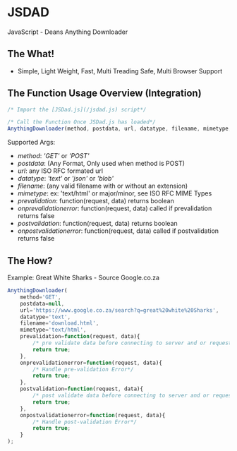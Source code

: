# JSDAD
JavaScript - Deans Anything Downloader

## The What!
 - Simple, Light Weight, Fast, Multi Treading Safe, Multi Browser Support

## The Function Usage Overview (Integration)
```javascript
/* Import the [JSDad.js](/jsdad.js) script*/

/* Call the Function Once JSDad.js has loaded*/
AnythingDownloader(method, postdata, url, datatype, filename, mimetype, prevalidation, onprevalidationerror, postvalidation,  onpostvalidationerror);
```

Supported Args:
- *method*: _'GET'_ or _'POST'_
- *postdata*: (Any Format, Only used when method is POST)
- *url*: any ISO RFC formated url
- *datatype*: _'text'_ or _'json'_ or _'blob'_
- *filename*: (any valid filename with or without an extension)
- *mimetype*: ex: 'text/html' or major/minor, see ISO RFC MIME Types
- *prevalidation*: function(request, data) returns boolean
- *onprevalidationerror*: function(request, data) called if prevalidation returns false
- *postvalidation*: function(request, data) returns boolean
- *onpostvalidationerror*: function(request, data) called if postvalidation returns false


## The How?
Example: Great White Sharks - Source Google.co.za
```javascript
AnythingDownloader(
    method='GET', 
    postdata=null,
    url='https://www.google.co.za/search?q=great%20white%20Sharks',
    datatype='text',
    filename='download.html',
    mimetype='text/html',
    prevalidation=function(request, data){
        /* pre validate data before connecting to server and or request and return a boolean value*/
        return true;
    },
    onprevalidationerror=function(request, data){
        /* Handle pre-validation Error*/
        return true;
    },
    postvalidation=function(request, data){ 
        /* post validate data before connecting to server and or request and return a boolean value*/
        return true;
    },
    onpostvalidationerror=function(request, data){
        /* Handle post-validation Error*/
        return true;
    }
);
```
